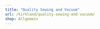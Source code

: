 ```yaml
---
title: "Quality Sewing and Vacuum"
url: /kirkland/quality-sewing-and-vacuum/
shop: Allgemein
---
```

